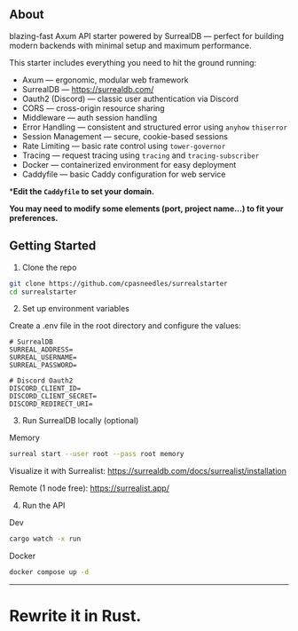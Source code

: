 ## About
 blazing-fast Axum API starter powered by SurrealDB — perfect for building modern backends with minimal setup and maximum performance.

This starter includes everything you need to hit the ground running:
- Axum — ergonomic, modular web framework
- SurrealDB — https://surrealdb.com/
- Oauth2 (Discord) — classic user authentication via Discord
- CORS — cross-origin resource sharing
- Middleware — auth session handling
- Error Handling — consistent and structured error using `anyhow` `thiserror`
- Session Management — secure, cookie-based sessions
- Rate Limiting — basic rate control using `tower-governor` 
- Tracing — request tracing using `tracing` and `tracing-subscriber`
- Docker — containerized environment for easy deployment 
- Caddyfile — basic Caddy configuration for web service
 
***Edit the `Caddyfile` to set your domain.**

**You may need to modify some elements (port, project name...) to fit your preferences.**

## Getting Started

1. Clone the repo

```bash
git clone https://github.com/cpasneedles/surrealstarter
cd surrealstarter
```

2. Set up environment variables

Create a .env file in the root directory and configure the values:
```env
# SurrealDB
SURREAL_ADDRESS=
SURREAL_USERNAME=
SURREAL_PASSWORD=

# Discord Oauth2
DISCORD_CLIENT_ID=
DISCORD_CLIENT_SECRET=
DISCORD_REDIRECT_URI=
```

3. Run SurrealDB locally (optional)

Memory
```bash
surreal start --user root --pass root memory
```
Visualize it with Surrealist:
https://surrealdb.com/docs/surrealist/installation

Remote (1 node free): https://surrealist.app/

4. Run the API

Dev
```bash
cargo watch -x run
```

Docker
```bash
docker compose up -d
```

---

# Rewrite it in Rust.
